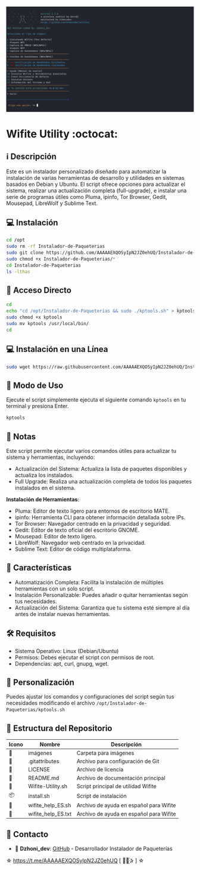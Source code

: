 ﻿![logo](https://github.com/AAAAAEXQOSyIpN2JZ0ehUQ/Wifite-Utility/blob/main/Imagenes/Wifite-Utility.png)

# Wifite Utility :octocat: 
## :information_source: Descripción
Este es un instalador personalizado diseñado para automatizar la instalación de varias 
herramientas de desarrollo y utilidades en sistemas basados en Debian y Ubuntu. El script 
ofrece opciones para actualizar el sistema, realizar una actualización completa (full-upgrade), 
e instalar una serie de programas útiles como Pluma, ipinfo, Tor Browser, Gedit, Mousepad, LibreWolf y Sublime Text.

## :computer: Instalación
```bash
cd /opt
sudo rm -rf Instalador-de-Paqueterias
sudo git clone https://github.com/AAAAAEXQOSyIpN2JZ0ehUQ/Instalador-de-Paqueterias.git
sudo chmod +x Instalador-de-Paqueterias/*
cd Instalador-de-Paqueterias
ls -lthas
```

## :key: Acceso Directo
```bash
cd
echo "cd /opt/Instalador-de-Paqueterias && sudo ./kptools.sh" > kptools
sudo chmod +x kptools
sudo mv kptools /usr/local/bin/
cd
```

## :computer: Instalación en una Línea
```bash
sudo wget https://raw.githubusercontent.com/AAAAAEXQOSyIpN2JZ0ehUQ/Instalador-de-Paqueterias/main/install.sh -O - | sudo bash
```

## :rocket: Modo de Uso

Ejecute el script simplemente ejecuta el siguiente comando `kptools`  en tu terminal y presiona Enter.

```bash
kptools
```

## :bookmark_tabs: Notas
Este script permite ejecutar varios comandos útiles para actualizar tu sistema y herramientas, incluyendo:

- Actualización del Sistema: Actualiza la lista de paquetes disponibles y actualiza los instalados.
- Full Upgrade: Realiza una actualización completa de todos los paquetes instalados en el sistema.

**Instalación de Herramientas**:

- Pluma: Editor de texto ligero para entornos de escritorio MATE.
- ipinfo: Herramienta CLI para obtener información detallada sobre IPs.
- Tor Browser: Navegador centrado en la privacidad y seguridad.
- Gedit: Editor de texto oficial del escritorio GNOME.
- Mousepad: Editor de texto ligero.
- LibreWolf: Navegador web centrado en la privacidad.
- Sublime Text: Editor de código multiplataforma.

## :star2: Características 

- Automatización Completa: Facilita la instalación de múltiples herramientas con un solo script.
- Instalación Personalizable: Puedes añadir o quitar herramientas según tus necesidades.
- Actualización del Sistema: Garantiza que tu sistema esté siempre al día antes de instalar nuevas herramientas.

## :hammer_and_wrench: Requisitos 

- Sistema Operativo: Linux (Debian/Ubuntu)
- Permisos: Debes ejecutar el script con permisos de root.
- Dependencias: apt, curl, gnupg, wget.

## :memo: Personalización

Puedes ajustar los comandos y configuraciones del script según tus necesidades modificando el archivo `/opt/Instalador-de-Paqueterias/kptools.sh`

## :open_file_folder: Estructura del Repositorio

| Icono            | Nombre              | Descripción                               |
|------------------|---------------------|-------------------------------------------|
| :file_folder:    | imágenes            | Carpeta para imágenes                     |
| :page_facing_up: | .gitattributes      | Archivo para configuración de Git         |
| :page_facing_up: | LICENSE             | Archivo de licencia                       |
| :book:           | README.md           | Archivo de documentación principal        |
| :page_facing_up: | Wifite-Utility.sh   | Script principal de utilidad Wifite       |
| :package:        | install.sh          | Script de instalación                     |
| :page_facing_up: | wifite_help_ES.sh   | Archivo de ayuda en español para Wifite   |
| :page_facing_up: | wifite_help_ES.txt  | Archivo de ayuda en español para Wifite   |

## :email: Contacto 
* :busts_in_silhouette: **Dzhoni_dev**: [GitHub](https://github.com/AAAAAEXQOSyIpN2JZ0ehUQ/Instalador-de-Paqueterias) - Desarrollador Instalador de Paqueterías 

☆ https://t.me/AAAAAEXQOSyIpN2JZ0ehUQ [  ⃘⃤꙰✰ ] ☆
